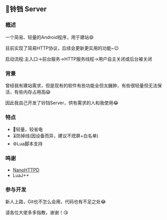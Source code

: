 ## 🏮铃铛 Server
### 概述
一个简易、轻量的Android程序，用于建站😄

目前实现了简易HTTP协议，后续会更新更实用的功能~😉

启动流程:主入口→前台服务→HTTP服务线程→用户自主关闭或后台被关闭
### 背景
曾经我有建站需求，但是现有的软件有些功能全但太臃肿，有些很轻量但无法保活，有些内存占用高😱

因此我自己开发了铃铛Server，供有需求的人和我使用😂
### 特点
* 🔋轻量，较省电
* ⏳防掉线(因设备而异，建议不熄屏+白名单)
* ⚙Lua脚本支持
### 鸣谢
* [NanoHTTPD](https://github.com/NanoHttpd/nanohttpd)
* LuaJ++
### 参与开发
新人上路，Git也不怎么会用，代码也有不足之处😂

请各位大佬多多指教，谢谢！😘
